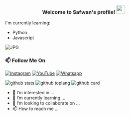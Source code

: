 
<h3 align="center">
  Welcome to Safwan's profile!
  <img src="https://media.giphy.com/media/hvRJCLFzcasrR4ia7z/giphy.gif" width="28">
</h3>

I'm currently learning:
- Python
- Javascript

<img align="center" fit="fill" alt="JPG" src="https://i.ibb.co/sgDvxrK/IMG-20210727-WA1305.jpg" />

### 📫 Follow Me On
<a href="https://www.instagram.com/safwanganz" target="_blank"><img src="https://img.shields.io/badge/Instagram-%23E4405F.svg?&style=flat-square&logo=instagram&logoColor=white" alt="Instagram"></a>
<a href="https://youtube.com/channel/" target="_blank"><img src="https://img.shields.io/badge/YouTube-%231877F2.svg?&style=flat-square&logo=YouTube&logoColor=white" alt="YouTube"></a>
<a href="https://wa.me/917012074386" target="_blank"><img src="https://img.shields.io/badge/Whatsapp-%808080.svg?&style=flat-square&logo=Whatsapp&logoColor=white" alt="Whatsapp"></a>

![github stats](https://github-readme-stats.vercel.app/api?username=SafwanGanz&show_icons=true&theme=radical)
![github toplang](https://github-readme-stats.vercel.app/api/top-langs/?username=SafwanGanz&layout=compact&theme=nightowl)
![github card](https://github-readme-stats.vercel.app/api/pin/?username=SafwanGanz&repo=Alien-Alfa&heme=dark)

- 👀 I’m interested in ...
- 🌱 I’m currently learning ...
- 💞️ I’m looking to collaborate on ...
- 📫 How to reach me ...


